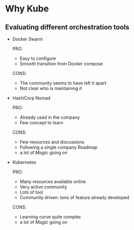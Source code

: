# Why Kube

## Evaluating different orchestration tools

* Docker Swarm

  PRO:
  * Easy to configure
  * Smooth transition from Docker compose

  CONS:
  * The community seems to have left it apart
  * Not clear who is maintaining it

* HashiCorp Nomad

  PRO:
  * Already used in the company
  * Few concept to learn

  CONS:
  * Few resources and discussions
  * Following a single company Roadmap
  * a lot of _Magic_ going on

* Kubernetes

  PRO:
  * Many resources available online
  * Very active community
  * Lots of tool
  * Community driven: tons of feature already developed

  CONS:
  * Learning curve quite complex
  * a lot of _Magic_ going on
